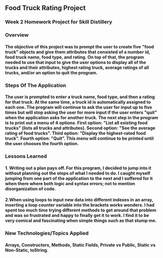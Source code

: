 ## Food Truck Rating Project

### Week 2 Homework Project for Skill Distillery

### Overview

#### The objective of this project was to prompt the user to create five "food truck" objects and give them attributes that consisted of a number id, food truck name, food type, and rating. On top of that, the program needed to use that input to give the user options to display all of the trucks and their attributes, highest rating truck, average ratings of all trucks, and/or an option to quit the program.

### Steps Of The Application

#### The user is prompted to enter a truck name, food type, and then a rating for that truck. At the same time, a truck id is automatically assigned to each one. The program will continue to ask the user for input up to five times but will stop asking the user for more input if the user enters "quit" when the application asks for another truck. The next step in the program is to print out a menu of 4 options. First option: "List all existing food trucks" (lists all trucks and attributes). Second option: "See the average rating of food trucks". Third option: "Display the highest-rated food truck". Fourth option: "Quit". This menu will continue to be printed until the user chooses the fourth option.

### Lessons Learned

#### 1. Writing out a plan pays off. For this program, I decided to jump into it without planning out the steps of what I needed to do. I caught myself jumping from one part of the application to the next and I suffered for it when there where both logic and syntax errors; not to mention disorganization of code.

#### 2.When using loops to input new data into different indexes in an array, inserting a loop counter variable into the brackets works wonders. I had spent too much time trying different methods to get around that problem and was so frustrated and happy to finally get it to work. I find it to be very comical and fascinating when simple things such as that stump me.


### New Technologies/Topics Applied

#### Arrays, Constructors, Methods, Static Fields, Private vs Public, Static vs Non-Static, toString.
